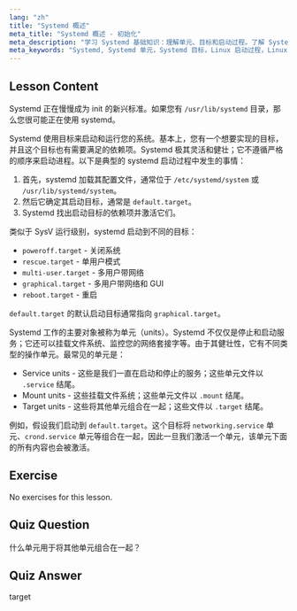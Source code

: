 ```yaml
---
lang: "zh"
title: "Systemd 概述"
meta_title: "Systemd 概述 - 初始化"
meta_description: "学习 Systemd 基础知识：理解单元、目标和启动过程。了解 Systemd 如何在 Linux 中管理服务和系统状态。开始您的学习之旅！"
meta_keywords: "Systemd, Systemd 单元，Systemd 目标，Linux 启动过程，Linux 服务，初学者，教程，指南"
---
```


## Lesson Content

Systemd 正在慢慢成为 init 的新兴标准。如果您有 `/usr/lib/systemd` 目录，那么您很可能正在使用 systemd。

Systemd 使用目标来启动和运行您的系统。基本上，您有一个想要实现的目标，并且这个目标也有需要满足的依赖项。Systemd 极其灵活和健壮；它不遵循严格的顺序来启动进程。以下是典型的 systemd 启动过程中发生的事情：

1. 首先，systemd 加载其配置文件，通常位于 `/etc/systemd/system` 或 `/usr/lib/systemd/system`。
2. 然后它确定其启动目标，通常是 `default.target`。
3. Systemd 找出启动目标的依赖项并激活它们。

类似于 SysV 运行级别，systemd 启动到不同的目标：

- `poweroff.target` - 关闭系统
- `rescue.target` - 单用户模式
- `multi-user.target` - 多用户带网络
- `graphical.target` - 多用户带网络和 GUI
- `reboot.target` - 重启

`default.target` 的默认启动目标通常指向 `graphical.target`。

Systemd 工作的主要对象被称为单元（units）。Systemd 不仅仅是停止和启动服务；它还可以挂载文件系统、监控您的网络套接字等。由于其健壮性，它有不同类型的操作单元。最常见的单元是：

- Service units - 这些是我们一直在启动和停止的服务；这些单元文件以 `.service` 结尾。
- Mount units - 这些挂载文件系统；这些单元文件以 `.mount` 结尾。
- Target units - 这些将其他单元组合在一起；这些文件以 `.target` 结尾。

例如，假设我们启动到 `default.target`。这个目标将 `networking.service` 单元、`crond.service` 单元等组合在一起，因此一旦我们激活一个单元，该单元下面的所有内容也会被激活。

## Exercise

No exercises for this lesson.

## Quiz Question

什么单元用于将其他单元组合在一起？

## Quiz Answer

target
